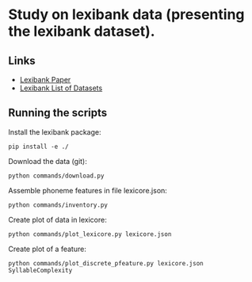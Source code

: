 # Study on lexibank data (presenting the lexibank dataset).

## Links

* [Lexibank Paper](https://share.eva.mpg.de/index.php/s/drLi7WZwtFGJosH)
* [Lexibank List of Datasets](https://docs.google.com/spreadsheets/d/1x8c_fuWkUYpDKedn2mNkKFxpwtHCFAOBUeRT8Mihy3M/edit?usp=sharing)


## Running the scripts

Install the lexibank package:

```
pip install -e ./
```

Download the data (git):

```
python commands/download.py
```

Assemble phoneme features in file lexicore.json:

```
python commands/inventory.py
```

Create plot of data in lexicore:

```
python commands/plot_lexicore.py lexicore.json
```

Create plot of a feature:

```
python commands/plot_discrete_pfeature.py lexicore.json SyllableComplexity
```

